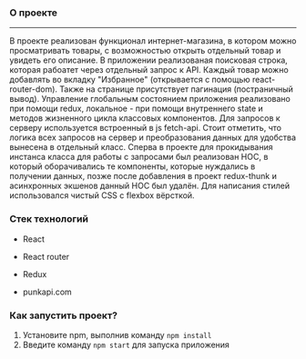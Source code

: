 ### О проекте
***
В проекте реализован функционал интернет-магазина, в котором можно просматривать товары, с возможностью открыть отдельный товар и увидеть его описание. В приложении реализованая поисковая строка, которая рабоатет через отдельный запрос к API. Каждый товар можно добавлять во вкладку "Избранное" (открывается с помощью react-router-dom). Также на странице присутствует пагинация (постраничный вывод).  Управление глобальным состоянием приложения реализовано при помощи redux, локальное - при помощи внутреннего state и методов жизненного цикла классовых компонентов.
Для запросов к серверу используется встроенный в js fetch-api. Стоит отметить, что логика всех запросов на сервер и преобразования данных для удобства вынесена в отдельный класс. Сперва в проекте для прокидывания инстанса класса для работы с запросами был реализован HOC, в который оборачивались те компоненты, которые нуждались в получении данных, позже после добавления в проект redux-thunk и асинхронных экшенов данный HOC был удалён.
Для написания стилей использовался чистый CSS с flexbox вёрсткой.

### Стек технологий
* React
* React router
* Redux

* punkapi.com

### Как запустить проект?
1. Установите npm, выполнив команду ```npm install ```
2. Введите команду ```npm start``` для запуска приложения


